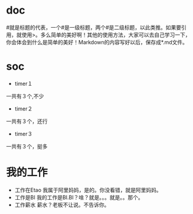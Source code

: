 # doc
#就是标题的代表，一个#是一级标题，两个#是二级标题，以此类推。如果要引用，就使用>。多么简单的美好啊！其他的使用方法，大家可以去自己学习一下，你会体会到什么是简单的美好！Markdown的内容写好以后，保存成*.md文件。


# soc
- timer１

一共有３个,不少
- timer２

一共有３个，还行
- timer３

一共有３个，挺多

# 我的工作
- 工作在Etao 
我属于阿里妈妈，是的。你没看错，就是阿里妈妈。
- 工作是BI 
我的工作是BI.BI？啥？就是。。。就是。。那个。
- 工作薪水 
薪水？老板不让说。不告诉你。 
